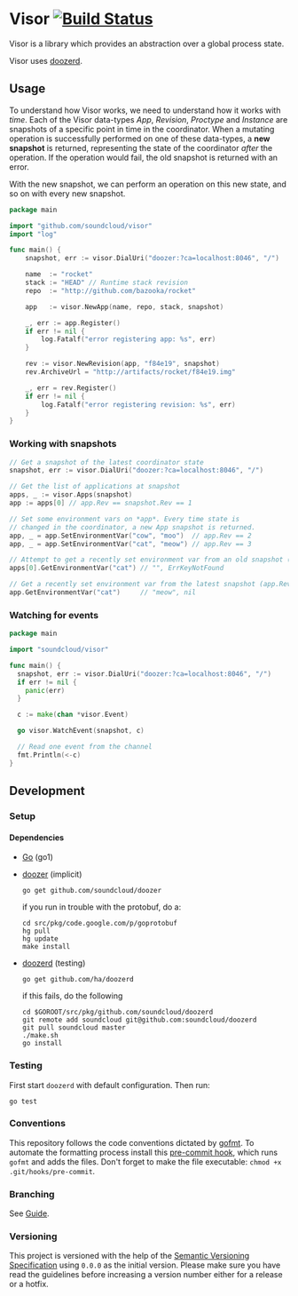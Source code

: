 # Visor [![Build Status](https://travis-ci.org/soundcloud/visor.png?branch=master)](https://travis-ci.org/soundcloud/visor)

Visor is a library which provides an abstraction over a global process state.

Visor uses [doozerd](http://github.com/soundcloud/doozerd).

## Usage

To understand how Visor works, we need to understand how it works with *time*. Each
of the Visor data-types *App*, *Revision*, *Proctype* and *Instance* are snapshots of
a specific point in time in the coordinator. When a mutating operation is successfully
performed on one of these data-types, a **new snapshot** is returned, representing the state
of the coordinator *after* the operation. If the operation would fail, the old snapshot is
returned with an error.

With the new snapshot, we can perform an operation on this new state, and so on with
every new snapshot.

```go
package main

import "github.com/soundcloud/visor"
import "log"

func main() {
    snapshot, err := visor.DialUri("doozer:?ca=localhost:8046", "/")

    name  := "rocket"
    stack := "HEAD" // Runtime stack revision
    repo  := "http://github.com/bazooka/rocket"

    app   := visor.NewApp(name, repo, stack, snapshot)

    _, err := app.Register()
    if err != nil {
        log.Fatalf("error registering app: %s", err)
    }

    rev := visor.NewRevision(app, "f84e19", snapshot)
    rev.ArchiveUrl = "http://artifacts/rocket/f84e19.img"

    _, err = rev.Register()
    if err != nil {
        log.Fatalf("error registering revision: %s", err)
    }
}
```

### Working with snapshots

```go
// Get a snapshot of the latest coordinator state
snapshot, err := visor.DialUri("doozer:?ca=localhost:8046", "/")

// Get the list of applications at snapshot
apps, _ := visor.Apps(snapshot)
app := apps[0] // app.Rev == snapshot.Rev == 1

// Set some environment vars on *app*. Every time state is
// changed in the coordinator, a new App snapshot is returned.
app, _ = app.SetEnvironmentVar("cow", "moo")  // app.Rev == 2
app, _ = app.SetEnvironmentVar("cat", "meow") // app.Rev == 3

// Attempt to get a recently set environment var from an old snapshot (apps[0].Rev == 1)
apps[0].GetEnvironmentVar("cat") // "", ErrKeyNotFound

// Get a recently set environment var from the latest snapshot (app.Rev == 3)
app.GetEnvironmentVar("cat")     // "meow", nil

```

### Watching for events

``` go
package main

import "soundcloud/visor"

func main() {
  snapshot, err := visor.DialUri("doozer:?ca=localhost:8046", "/")
  if err != nil {
    panic(err)
  }

  c := make(chan *visor.Event)

  go visor.WatchEvent(snapshot, c)

  // Read one event from the channel
  fmt.Println(<-c)
}
```

## Development

### Setup

#### Dependencies

  - [Go](http://golang.org) (go1)
    
  - [doozer](https://github.com/soundcloud/doozer) (implicit)

        go get github.com/soundcloud/doozer
   
    if you run in trouble with the protobuf, do a:

        cd src/pkg/code.google.com/p/goprotobuf
        hg pull
        hg update 
        make install

  - [doozerd](https://github.com/soundcloud/doozerd) (testing)

        go get github.com/ha/doozerd

    if this fails, do the following

        cd $GOROOT/src/pkg/github.com/soundcloud/doozerd
        git remote add soundcloud git@github.com:soundcloud/doozerd
        git pull soundcloud master
        ./make.sh
        go install

### Testing

First start `doozerd` with default configuration. Then run:

```
go test
```

### Conventions

This repository follows the code conventions dictated by [gofmt](http://golang.org/cmd/gofmt/). To automate the formatting process install this [pre-commit hook](https://gist.github.com/e689d5de0982543cce8c), which runs `gofmt` and adds the files. Don't forget to make the file executable: `chmod +x .git/hooks/pre-commit`.

### Branching

See [Guide](https://github.com/soundcloud/soundcloud/wiki/conventions-git#wiki-using-git-flow).

### Versioning

This project is versioned with the help of the [Semantic Versioning Specification](http://semver.org/) using `0.0.0` as the initial version. Please make sure you have read the guidelines before increasing a version number either for a release or a hotfix.
